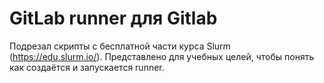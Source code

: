 # GitLab runner для Gitlab

Подрезал скрипты с бесплатной части курса Slurm (https://edu.slurm.io/). 
Представлено для учебных целей, чтобы понять как создаётся и запускается runner.
